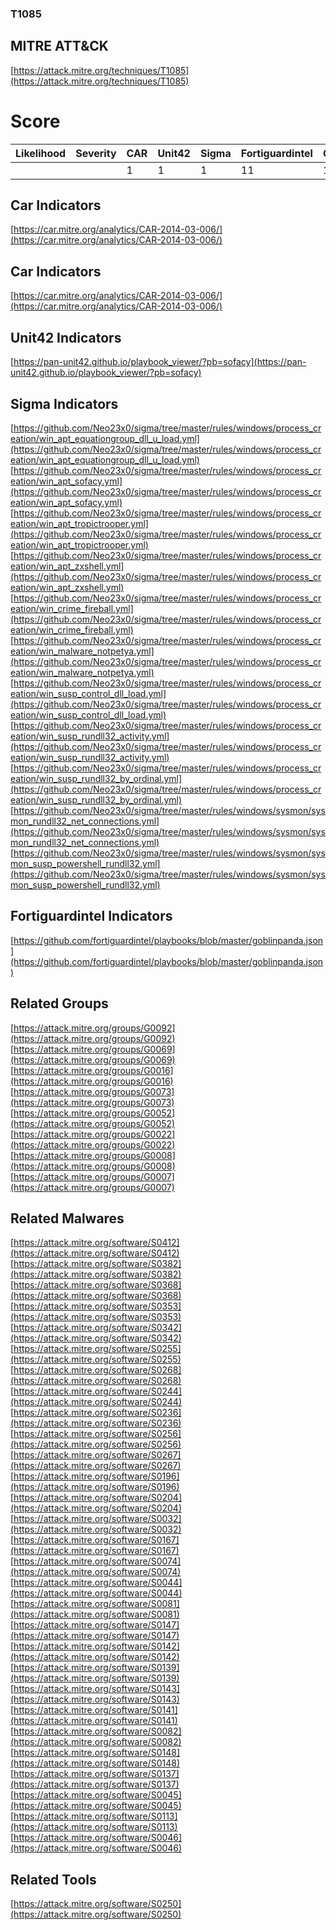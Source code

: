 
### T1085
## MITRE ATT&CK
[https://attack.mitre.org/techniques/T1085](https://attack.mitre.org/techniques/T1085)

# Score

| Likelihood | Severity | CAR | Unit42 | Sigma | Fortiguardintel | Groups | Malwares | Tools |
| ---------- | -------- | --- | ------ | ----- | --------------- | ---  | --- | --- |
 |   |   | 1 | 1 | 1 | 11 | 14 | 8 | 29 | 1 |



## Car Indicators

[https://car.mitre.org/analytics/CAR-2014-03-006/](https://car.mitre.org/analytics/CAR-2014-03-006/)
[]()


## Car Indicators

[https://car.mitre.org/analytics/CAR-2014-03-006/](https://car.mitre.org/analytics/CAR-2014-03-006/)
[]()


## Unit42 Indicators

[https://pan-unit42.github.io/playbook_viewer/?pb=sofacy](https://pan-unit42.github.io/playbook_viewer/?pb=sofacy)
[]()


## Sigma Indicators

[https://github.com/Neo23x0/sigma/tree/master/rules/windows/process_creation/win_apt_equationgroup_dll_u_load.yml](https://github.com/Neo23x0/sigma/tree/master/rules/windows/process_creation/win_apt_equationgroup_dll_u_load.yml)
[https://github.com/Neo23x0/sigma/tree/master/rules/windows/process_creation/win_apt_sofacy.yml](https://github.com/Neo23x0/sigma/tree/master/rules/windows/process_creation/win_apt_sofacy.yml)
[https://github.com/Neo23x0/sigma/tree/master/rules/windows/process_creation/win_apt_tropictrooper.yml](https://github.com/Neo23x0/sigma/tree/master/rules/windows/process_creation/win_apt_tropictrooper.yml)
[https://github.com/Neo23x0/sigma/tree/master/rules/windows/process_creation/win_apt_zxshell.yml](https://github.com/Neo23x0/sigma/tree/master/rules/windows/process_creation/win_apt_zxshell.yml)
[https://github.com/Neo23x0/sigma/tree/master/rules/windows/process_creation/win_crime_fireball.yml](https://github.com/Neo23x0/sigma/tree/master/rules/windows/process_creation/win_crime_fireball.yml)
[https://github.com/Neo23x0/sigma/tree/master/rules/windows/process_creation/win_malware_notpetya.yml](https://github.com/Neo23x0/sigma/tree/master/rules/windows/process_creation/win_malware_notpetya.yml)
[https://github.com/Neo23x0/sigma/tree/master/rules/windows/process_creation/win_susp_control_dll_load.yml](https://github.com/Neo23x0/sigma/tree/master/rules/windows/process_creation/win_susp_control_dll_load.yml)
[https://github.com/Neo23x0/sigma/tree/master/rules/windows/process_creation/win_susp_rundll32_activity.yml](https://github.com/Neo23x0/sigma/tree/master/rules/windows/process_creation/win_susp_rundll32_activity.yml)
[https://github.com/Neo23x0/sigma/tree/master/rules/windows/process_creation/win_susp_rundll32_by_ordinal.yml](https://github.com/Neo23x0/sigma/tree/master/rules/windows/process_creation/win_susp_rundll32_by_ordinal.yml)
[https://github.com/Neo23x0/sigma/tree/master/rules/windows/sysmon/sysmon_rundll32_net_connections.yml](https://github.com/Neo23x0/sigma/tree/master/rules/windows/sysmon/sysmon_rundll32_net_connections.yml)
[https://github.com/Neo23x0/sigma/tree/master/rules/windows/sysmon/sysmon_susp_powershell_rundll32.yml](https://github.com/Neo23x0/sigma/tree/master/rules/windows/sysmon/sysmon_susp_powershell_rundll32.yml)
[]()


## Fortiguardintel Indicators

[https://github.com/fortiguardintel/playbooks/blob/master/goblinpanda.json](https://github.com/fortiguardintel/playbooks/blob/master/goblinpanda.json)
[]()


## Related Groups

[https://attack.mitre.org/groups/G0092](https://attack.mitre.org/groups/G0092)
[https://attack.mitre.org/groups/G0069](https://attack.mitre.org/groups/G0069)
[https://attack.mitre.org/groups/G0016](https://attack.mitre.org/groups/G0016)
[https://attack.mitre.org/groups/G0073](https://attack.mitre.org/groups/G0073)
[https://attack.mitre.org/groups/G0052](https://attack.mitre.org/groups/G0052)
[https://attack.mitre.org/groups/G0022](https://attack.mitre.org/groups/G0022)
[https://attack.mitre.org/groups/G0008](https://attack.mitre.org/groups/G0008)
[https://attack.mitre.org/groups/G0007](https://attack.mitre.org/groups/G0007)
[]()


## Related Malwares

[https://attack.mitre.org/software/S0412](https://attack.mitre.org/software/S0412)
[https://attack.mitre.org/software/S0382](https://attack.mitre.org/software/S0382)
[https://attack.mitre.org/software/S0368](https://attack.mitre.org/software/S0368)
[https://attack.mitre.org/software/S0353](https://attack.mitre.org/software/S0353)
[https://attack.mitre.org/software/S0342](https://attack.mitre.org/software/S0342)
[https://attack.mitre.org/software/S0255](https://attack.mitre.org/software/S0255)
[https://attack.mitre.org/software/S0268](https://attack.mitre.org/software/S0268)
[https://attack.mitre.org/software/S0244](https://attack.mitre.org/software/S0244)
[https://attack.mitre.org/software/S0236](https://attack.mitre.org/software/S0236)
[https://attack.mitre.org/software/S0256](https://attack.mitre.org/software/S0256)
[https://attack.mitre.org/software/S0267](https://attack.mitre.org/software/S0267)
[https://attack.mitre.org/software/S0196](https://attack.mitre.org/software/S0196)
[https://attack.mitre.org/software/S0204](https://attack.mitre.org/software/S0204)
[https://attack.mitre.org/software/S0032](https://attack.mitre.org/software/S0032)
[https://attack.mitre.org/software/S0167](https://attack.mitre.org/software/S0167)
[https://attack.mitre.org/software/S0074](https://attack.mitre.org/software/S0074)
[https://attack.mitre.org/software/S0044](https://attack.mitre.org/software/S0044)
[https://attack.mitre.org/software/S0081](https://attack.mitre.org/software/S0081)
[https://attack.mitre.org/software/S0147](https://attack.mitre.org/software/S0147)
[https://attack.mitre.org/software/S0142](https://attack.mitre.org/software/S0142)
[https://attack.mitre.org/software/S0139](https://attack.mitre.org/software/S0139)
[https://attack.mitre.org/software/S0143](https://attack.mitre.org/software/S0143)
[https://attack.mitre.org/software/S0141](https://attack.mitre.org/software/S0141)
[https://attack.mitre.org/software/S0082](https://attack.mitre.org/software/S0082)
[https://attack.mitre.org/software/S0148](https://attack.mitre.org/software/S0148)
[https://attack.mitre.org/software/S0137](https://attack.mitre.org/software/S0137)
[https://attack.mitre.org/software/S0045](https://attack.mitre.org/software/S0045)
[https://attack.mitre.org/software/S0113](https://attack.mitre.org/software/S0113)
[https://attack.mitre.org/software/S0046](https://attack.mitre.org/software/S0046)
[]()


## Related Tools

[https://attack.mitre.org/software/S0250](https://attack.mitre.org/software/S0250)
[]()
